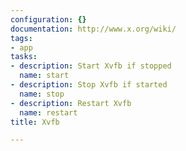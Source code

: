 ```yaml
---
configuration: {}
documentation: http://www.x.org/wiki/
tags:
- app
tasks:
- description: Start Xvfb if stopped
  name: start
- description: Stop Xvfb if started
  name: stop
- description: Restart Xvfb
  name: restart
title: Xvfb

---
```

